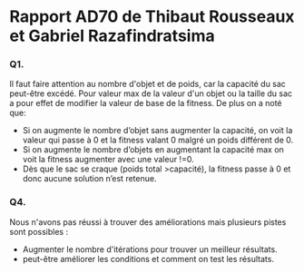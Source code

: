 
 # Rapport AD70 de Thibaut Rousseaux  et Gabriel Razafindratsima 


### Q1.
Il faut faire attention au nombre d'objet et de poids, car la capacité du sac peut-être excédé. Pour valeur max de la valeur d'un objet ou la taille du sac a pour effet de modifier la valeur de base de la fitness.
De plus on a noté que:

 - Si on augmente le nombre d’objet sans augmenter la capacité, on voit
   la valeur qui passe à 0 et la fitness valant 0 malgré un poids
   différent de 0.  
 - Si on augmente le nombre d’objets en augmentant la
   capacité max on voit la fitness augmenter avec une valeur !=0.  
 - Dès que le sac se craque (poids total >capacité), la fitness passe à
   0 et   donc aucune solution n’est retenue.

### Q4.
Nous n'avons pas réussi à trouver des améliorations mais plusieurs pistes sont possibles :

 - Augmenter le nombre d'itérations pour trouver un meilleur résultats.
 - peut-être améliorer les conditions et comment on test les résultats.
